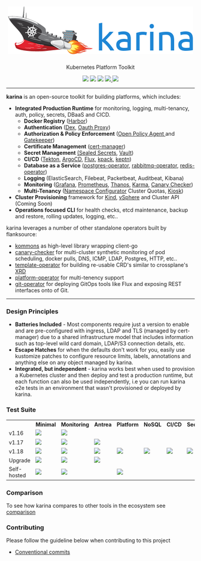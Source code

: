 

<h1 align="center"><img src="https://github.com/flanksource/karina/raw/master/docs/img/logo.png"></i></h1>
  <p align="center">Kubernetes Platform Toolkit</p>
<p align="center">
<a href="https://goreportcard.com/report/github.com/flanksource/karina"><img src="https://goreportcard.com/badge/github.com/flanksource/karina"></a>
<img src="https://img.shields.io/badge/Infra-vSphere%20%7C%20Kind-lightgrey.svg"/>
<img src="https://img.shields.io/github/license/flanksource/karina.svg?style=flat-square"/>
<a href="https://karina.docs.flanksource.com"> <img src="https://img.shields.io/badge/☰-Docs-lightgrey.svg"/> </a>
<a href="https://join.slack.com/t/flanksource/shared_invite/zt-dvh61tg5-w8XOfrGWtCetGXYk48RKnw"><img src="https://img.shields.io/badge/slack-flanksource-brightgreen.svg?logo=slack"></img></a>
</p>

---

**karina**  is an open-source toolkit for building platforms, which includes:

* **Integrated Production Runtime** for monitoring, logging, multi-tenancy, auth, policy, secrets, DBaaS and CICD.
  * **Docker Registry** ([Harbor](http://goharbor.io/))
  * **Authentication** ([Dex](https://github.com/dexidp/dex), [Oauth Proxy](https://github.com/oauth2-proxy/oauth2-proxy))
  * **Authorization & Policy Enforcement** ([Open Policy Agent ](https://www.openpolicyagent.org/) and [Gatekeeper](https://github.com/open-policy-agent/gatekeeper))
  * **Certificate Management** ([cert-manager](https://cert-manager.io/))
  * **Secret Management** [(Sealed Secrets](https://github.com/bitnami-labs/sealed-secrets), [Vault](https://www.vaultproject.io/))
  * **CI/CD** ([Tekton](https://tekton.dev/), [ArgoCD](https://argoproj.github.io/argo-cd/), [Flux](https://fluxcd.io), [kpack](https://github.com/pivotal/kpack), [keptn](https://github.com/keptn/keptn))
  * **Database as a Service** ([postgres-operator](https://github.com/zalando/postgres-operator), [rabbitmq-operator](https://www.rabbitmq.com/kubernetes/operator/operator-overview.html), [redis-operator](https://github.com/spotahome/redis-operator))
  * **Logging** (ElasticSearch, Filebeat, Packetbeat, Auditbeat, Kibana)
  * **Monitoring** ([Grafana](https://github.com/integr8ly/grafana-operator), [Prometheus](https://github.com/coreos/prometheus-operator), [Thanos](https://thanos.io/), [Karma](https://github.com/prymitive/karma), [Canary Checker](https://github.com/flanksource/canary-checker))
  * **Multi-Tenancy** ([Namespace Configurator](https://github.com/redhat-cop/namespace-configuration-operator) Cluster Quotas, [Kiosk](https://github.com/kiosk-sh/kiosk))
* **Cluster Provisioning** framework for [Kind](https://karina.docs.flanksource.com/admin-guide/provisioning/kind/), [vSphere](https://karina.docs.flanksource.com/admin-guide/provisioning/vsphere/) and Cluster API (Coming Soon)
* **Operations focused CLI** for health checks, etcd maintenance, backup and restore, rolling updates, logging, etc..

karina leverages a number of other standalone operators built by flanksource:

* [kommons](https://github.com/flanksource/kommons) as high-level library wrapping client-go
* [canary-checker](https://github.com/flanksource/canary-checker) for multi-cluster synthetic monitoring of pod scheduling, docker pulls, DNS, ICMP, LDAP, Postgres, HTTP, etc..
* [template-operator](https://github.com/flanksource/template-operator) for building re-usable CRD's similar to crossplane's [XRD](https://crossplane.io/docs/v0.14/introduction/composition.html)
* [platform-operator](https://github.com/flanksource/platform-operator) for multi-tenency support
* [git-operator](https://github.com/flanksource/git-operator) for deploying GitOps tools like Flux and exposing REST interfaces onto of Git.

<hr>

### Design Principles

* **Batteries Included** - Most components require just a version to enable and are pre-configured with ingress, LDAP and TLS (managed by cert-manager) due to a shared infrastructure model that includes information such as top-level wild card domain, LDAP/S3 connection details, etc.
* **Escape Hatches** for when the defaults don't work for you, easily use kustomize patches to configure resource limits, labels, annotations and anything else on any object managed by karina.
* **Integrated, but independent** - karina works best when used to provision a Kubernetes cluster and then deploy and test a production runtime, but each function can also be used independently, i.e you can run karina e2e tests in an environment that wasn't provisioned or deployed by karina.

### Test Suite
<table>
  <tr>
    <th></th>
    <th>Minimal</th>
    <th>Monitoring</th>
    <th>Antrea</th>
    <th>Platform</th>
    <th>NoSQL</th>
    <th>CI/CD</th>
    <th>Security</th>
    <th>Harbor</th>
    <th>Postgres</th>
    <th>Elastic</th>
    <th>Managed</th>
  </tr>
  <tr>
    <td>v1.16</td>
    <td><img src="https://byob.yarr.is/flanksource/karina/v1.16.9-minimal"></img></td>
    <td><img src="https://byob.yarr.is/flanksource/karina/v1.16.9-monitoring"></img></td>
    <td></td>
    <td></td>
    <td></td>
    <td></td>
    <td></td>
    <td></td>
    <td></td>
    <td></td>
    <td></td>
  </tr>
  <tr>
    <td>v1.17</td>
    <td><img src="https://byob.yarr.is/flanksource/karina/v1.17.5-minimal"></img></td>
    <td><img src="https://byob.yarr.is/flanksource/karina/v1.17.5-monitoring"></img></td>
    <td><img src="https://byob.yarr.is/flanksource/karina/v1.17.5-minimal-antrea"></img></td>
    <td></td>
    <td></td>
    <td></td>
    <td></td>
    <td></td>
    <td></td>
    <td></td>
    <td></td>
  </tr>
  <tr>
    <td>v1.18</td>
    <td><img src="https://byob.yarr.is/flanksource/karina/v1.18.6-minimal"></img></td>
    <td><img src="https://byob.yarr.is/flanksource/karina/v1.18.6-monitoring"></img></td>
    <td><img src="https://byob.yarr.is/flanksource/karina/v1.18.6-minimal-antrea"></img></td>
    <td><img src="https://byob.yarr.is/flanksource/karina/v1.18.6-platform"></img></td>
    <td><img src="https://byob.yarr.is/flanksource/karina/v1.18.6-nosql"></img></td>
    <td><img src="https://byob.yarr.is/flanksource/karina/v1.18.6-cicd"></img></td>
    <td><img src="https://byob.yarr.is/flanksource/karina/v1.18.6-security"></img></td>
    <td><img src="https://byob.yarr.is/flanksource/karina/v1.18.6-harbor2"></img></td>
    <td><img src="https://byob.yarr.is/flanksource/karina/v1.18.6-postgres"></img></td>
    <td><img src="https://byob.yarr.is/flanksource/karina/v1.18.6-elastic"></img></td>
    <td><img src="https://byob.yarr.is/flanksource/karina/v1.18.6-managed"></img></td>
  </tr>
  <tr>
    <td>Upgrade</td>
    <td><img src="https://byob.yarr.is/flanksource/karina/upgrade-v1.18.6-minimal"></img></td>
    <td><img src="https://byob.yarr.is/flanksource/karina/upgrade-v1.17.5-monitoring"></img></td>
    <td><img src="https://byob.yarr.is/flanksource/karina/upgrade-v1.17.5-minimal-antrea"></img></td>
    <td></td>
    <td></td>
    <td></td>
    <td></td>
    <td></td>
    <td></td>
    <td></td>
    <td></td>
  </tr>
  <tr>
    <td>Self-hosted</td>
    <td><img src="https://byob.yarr.is/flanksource/karina/selfhosted-v1.18.8-minimal"></img></td>
    <td><img src="https://byob.yarr.is/flanksource/karina/selfhosted-v1.18.8-monitoring"></img></td>
    <td></td>
    <td><img src="https://byob.yarr.is/flanksource/karina/selfhosted-v1.18.8-platform"></img></td>
    <td></td>
    <td></td>
    <td></td>
    <td><img src="https://byob.yarr.is/flanksource/karina/selfhosted-v1.18.8-harbor2"></img></td>
    <td></td>
    <td></td>
    <td></td>
  </tr>
</table>



### Comparison

To see how karina compares to other tools in the ecosystem see [comparison](./docs/comparison.md)

### Contributing

Please follow the guideline below when contributing to this project

- [Conventional commits](https://www.conventionalcommits.org/en/v1.0.0/)
